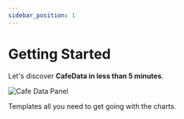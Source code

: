 ```yaml
---
sidebar_position: 1
---
```


# Getting Started

Let's discover **CafeData in less than 5 minutes**.

![Cafe Data Panel](/img/tutorial/cafeDataPanel.png)

Templates all you need to get going with the charts.
